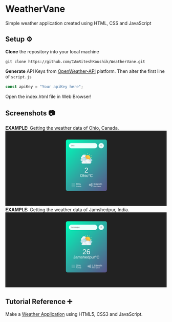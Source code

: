 # WeatherVane
Simple weather application created using HTML, CSS and JavaScript

## Setup ⚙️
**Clone** the repository into your local machine
```
git clone https://github.com/IAmRiteshKoushik/WeatherVane.git
```
**Generate** API Keys from [OpenWeather-API](https://openweathermap.org/) platform. Then alter the first line of `script.js`
```JavaScript
const apiKey = "Your apiKey here";
```
Open the index.html file in Web Browser!  

## Screenshots 📷
**EXAMPLE:** Getting the weather data of Ohio, Canada.
![ss1](screenshots/ss1.png)
**EXAMPLE:** Getting the weather data of Jamshedpur, India.
![ss2](screenshots/ss2.png)

## Tutorial Reference ➕
Make a [Weather Application](https://www.youtube.com/watch?v=MIYQR-Ybrn4) using HTML5, CSS3 and JavaScript.
